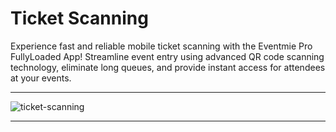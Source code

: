 # Ticket Scanning

Experience fast and reliable mobile ticket scanning with the Eventmie Pro FullyLoaded App! Streamline event entry using advanced QR code scanning technology, eliminate long queues, and provide instant access for attendees at your events.

---

![ticket-scanning](/images/v3/App-ticket-scanning-image-11.webp "ticket-scanning")

---